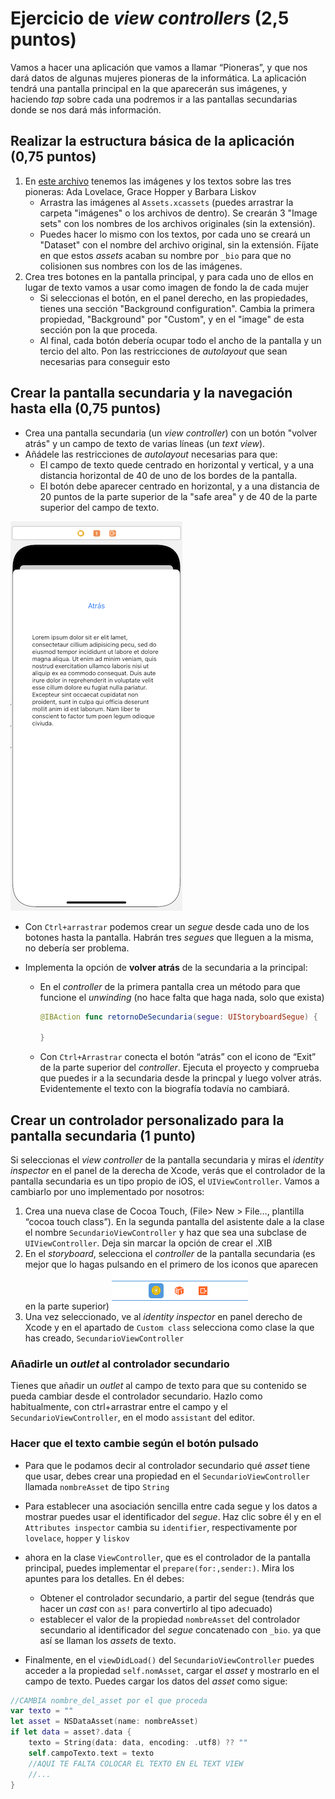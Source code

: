 # Ejercicio de *view controllers* (2,5 puntos)

Vamos a hacer una aplicación que vamos a llamar “Pioneras”, y que nos dará datos de algunas mujeres pioneras de la informática. La aplicación tendrá una pantalla principal en la que aparecerán sus imágenes, y haciendo *tap* sobre cada una podremos ir a las pantallas secundarias donde se nos dará más información.

## Realizar la estructura básica de la aplicación (0,75 puntos)

1. En [este archivo](https://github.com/ottocol/UI/raw/master/material/assets_pioneras.zip) tenemos las imágenes y los textos sobre las tres pioneras: Ada Lovelace, Grace Hopper y Barbara Liskov
    - Arrastra las imágenes al `Assets.xcassets` (puedes arrastrar la carpeta "imágenes" o los archivos de dentro). Se crearán 3 "Image sets" con los nombres de los archivos originales (sin la extensión).
    - Puedes hacer lo mismo con los textos, por cada uno se creará un "Dataset" con el nombre del archivo original, sin la extensión. Fíjate en que estos *assets* acaban su nombre por `_bio` para que no colisionen sus nombres con los de las imágenes.
2. Crea tres botones en la pantalla principal, y para cada uno de ellos en lugar de texto vamos a usar como imagen de fondo la de cada mujer 
    - Si seleccionas el botón, en el panel derecho, en las propiedades, tienes una sección "Background configuration". Cambia la primera propiedad, "Background" por "Custom", y en el "image" de esta sección pon la que proceda. 
    - Al final, cada botón debería ocupar todo el ancho de la pantalla y un tercio del alto. Pon las restricciones de *autolayout* que sean necesarias para conseguir esto


## Crear la pantalla secundaria y la navegación hasta ella (0,75 puntos)

- Crea una pantalla secundaria (un *view controller*) con un botón "volver atrás" y un campo de texto de varias líneas (un *text view*). 
- Añádele las restricciones de *autolayout* necesarias para que:
    - El campo de texto quede centrado en horizontal y vertical, y a una distancia horizontal de 40 de uno de los bordes de la pantalla. 
    - El botón debe aparecer centrado en horizontal, y a una distancia de 20 puntos de la parte superior de la "safe area" y de 40 de la parte superior del campo de texto.

![](images/pantalla_secundaria_pioneras.png)

- Con `Ctrl+arrastrar` podemos crear un *segue* desde cada uno de los botones hasta la pantalla. Habrán tres *segues* que lleguen a la misma, no debería ser problema.
- Implementa la opción de **volver atrás** de la secundaria a la principal: 

    - En el *controller* de la primera pantalla crea un método para que funcione el *unwinding* (no hace falta que haga nada, solo que exista)

		```swift
		@IBAction func retornoDeSecundaria(segue: UIStoryboardSegue) {
    		
		}
		```

    - Con `Ctrl+Arrastrar` conecta el botón “atrás” con el icono de “Exit” de la parte superior del *controller*. Ejecuta el proyecto y comprueba que puedes ir a la secundaria desde la princpal y luego volver atrás. Evidentemente el texto con la biografía todavía no cambiará.


## Crear un controlador personalizado para la pantalla secundaria (1 punto)

Si seleccionas el *view controller* de la pantalla secundaria y miras el *identity inspector* en el panel de la derecha de Xcode, verás que el controlador de la pantalla secundaria es un tipo propio de iOS, el `UIViewController`. Vamos a cambiarlo por uno implementado por nosotros:

1. Crea una nueva clase de Cocoa Touch, (File\> New \> File…, plantilla “cocoa touch class”). En la segunda pantalla del asistente dale a la clase el nombre `SecundarioViewController` y haz que sea una subclase de `UIViewController`. Deja sin marcar la opción de crear el .XIB
2. En el *storyboard*, selecciona el *controller* de la pantalla secundaria (es mejor que lo hagas pulsando en el primero de los iconos que aparecen en  la parte superior) 
![](images/iconos_arriba_storyboard.png)
3. Una vez seleccionado, ve al *identity inspector* en panel derecho de Xcode y en el apartado de `Custom class` selecciona como clase la que has creado, `SecundarioViewController`

### Añadirle un *outlet* al controlador secundario

Tienes que añadir un *outlet* al campo de texto para que su contenido se pueda cambiar desde el controlador secundario. Hazlo como habitualmente, con ctrl+arrastrar entre el campo y el `SecundarioViewController`, en el modo `assistant` del editor.

### Hacer que el texto cambie según el botón pulsado

- Para que le podamos decir al controlador secundario qué *asset* tiene que usar, debes crear una propiedad en el `SecundarioViewController` llamada `nombreAsset` de tipo `String`

- Para establecer una asociación sencilla entre cada segue y los datos a mostrar puedes usar el identificador del *segue*. Haz clic sobre él y en el `Attributes inspector` cambia su `identifier`, respectivamente por `lovelace`, `hopper` y `liskov`
- ahora en la clase `ViewController`, que es el controlador de la pantalla principal, puedes implementar el `prepare(for:,sender:)`. Mira los apuntes para los detalles. En él debes:
    - Obtener el controlador secundario, a partir del segue (tendrás que hacer un *cast* con `as!` para convertirlo al tipo adecuado)
    -  establecer el valor de la propiedad `nombreAsset` del controlador secundario al identificador del *segue* concatenado con `_bio`. ya que así se llaman los *assets* de texto.

- Finalmente, en el `viewDidLoad()` del `SecundarioViewController` puedes acceder a la propiedad `self.nomAsset`, cargar el *asset* y mostrarlo en el campo de texto. Puedes cargar los datos del *asset* como sigue:

```swift
//CAMBIA nombre_del_asset por el que proceda
var texto = ""
let asset = NSDataAsset(name: nombreAsset)
if let data = asset?.data {
    texto = String(data: data, encoding: .utf8) ?? ""
    self.campoTexto.text = texto
    //AQUI TE FALTA COLOCAR EL TEXTO EN EL TEXT VIEW
    //...
}
```
   


